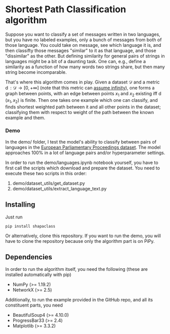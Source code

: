 #  Shortest Path Classification algorithm

Suppose you want to classify a set of messages written in two languages, but you have no labeled examples, only a bunch of messages from both of those language. You could take on message, see which language it is, and then classifty those messages "similar" to it as that language, and those "dissimilar" as the other. But defining similarity for general pairs of strings in languages might be a bit of a daunting task. One can, e.g., define a similarity as a function of how many words two strings share, but then many string become incomparable.

That's where this algorithm comes in play. Given a dataset $\mathcal{D}$ and a metric $\operatorname{d} : \mathcal{D} \to [0, +\infty]$ (note that this metric can [assume infinity](https://math.stackexchange.com/a/399759)), one forms a graph between points, with an edge between points $x_1$ and $x_2$ existing iff $\operatorname{d}(x_1, x_2)$ is finite. Then one takes one example which one can classify, and finds shortest weighted path between it and all other points in the dataset; classifying them with respect to weight of the path between the known example and them.

### Demo

In the demo/ folder, I test the model's ability to classify between pairs of languages in the [European Parliamentary Proceedings dataset](https://www.statmt.org/europarl/). The model approaches 100% in a lot of language pairs and/or hyperparameter settings.

In order to run the demo/languages.ipynb notebook yourself, you have to first call the scripts which download and prepare the dataset. You need to execute these two scripts in this order:
1. demo/dataset_utils/get_dataset.py
2. demo/dataset_utils/extract_language_text.py

## Installing

Just run

```
pip install shapaclass
```
Or alternatively, clone this repository. If you want to run the demo, you will have to clone the repository because only the algorithm part is on PiPy.

## Dependencies

In order to run the algorithm itself, you need the following (these are installed automatically with pip)

- NumPy (>= 1.19.2)
- NetworkX (>= 2.5)

Additionally, to run the example provided in the GitHub repo, and all its constituent parts, you need

- BeautifulSoup4 (>= 4.10.0)
- ProgressBar33 (>= 2.4)
- Matplotlib (>= 3.3.2)
